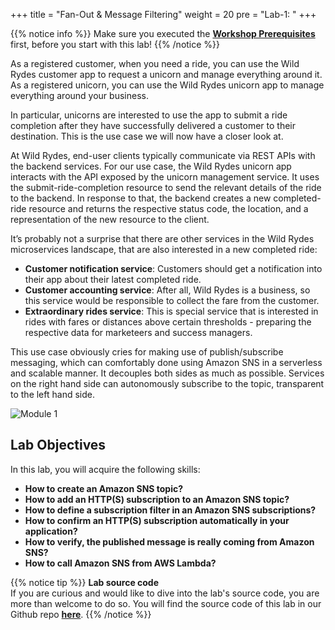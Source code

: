 +++
title = "Fan-Out & Message Filtering"
weight = 20
pre = "Lab-1: "
+++

{{% notice info %}}
Make sure you executed the **[Workshop Prerequisites](/prerequisites.html)** first, before you start with this lab!
{{% /notice %}}

As a registered customer, when you need a ride, you can use the Wild Rydes customer app to request a unicorn and manage everything around it.
As a registered unicorn, you can use the Wild Rydes unicorn app to manage everything around your business.  

In particular, unicorns are interested to use the app to submit a ride completion after they have successfully delivered a customer to their destination.
This is the use case we will now have a closer look at.  

At Wild Rydes, end-user clients typically communicate via REST APIs with the backend services. For our use case, the Wild Rydes unicorn app interacts with the API exposed by the unicorn management service. It uses the submit-ride-completion resource to send the relevant details of the ride to the backend. In response to that, the backend creates a new completed-ride resource and returns the respective status code, the location, and a representation of the new resource to the client.

It’s probably not a surprise that there are other services in the Wild Rydes microservices landscape, that are also interested in a new completed ride:  

+ **Customer notification service**: Customers should get a notification into their app about their latest completed ride.
+ **Customer accounting service**: After all, Wild Rydes is a business, so this service would be responsible to collect the fare from the customer.
+ **Extraordinary rides service**: This is special service that is interested in rides with fares or distances above certain thresholds - preparing the respective data for marketeers and success managers.

This use case obviously cries for making use of publish/subscribe messaging, which can comfortably done using Amazon SNS in a serverless and scalable manner. It decouples both sides as much as possible. Services on the right hand side can autonomously subscribe to the topic, transparent to the left hand side.

![Module 1](fan-out-and-message-filtering/module-1.png)

## Lab Objectives

In this lab, you will acquire the following skills:  

+ **How to create an Amazon SNS topic?**
+ **How to add an HTTP(S) subscription to an Amazon SNS topic?**
+ **How to define a subscription filter in an Amazon SNS subscriptions?**
+ **How to confirm an HTTP(S) subscription automatically in your application?**
+ **How to verify, the published message is really coming from Amazon SNS?**
+ **How to call Amazon SNS from AWS Lambda?**


{{% notice tip %}}
**Lab source code**  
If you are curious and would like to dive into the lab's source code, you are more than welcome to do so. You will find the source code of this lab in our Github repo **[here](https://github.com/aws-samples/asynchronous-messaging-workshop/tree/master/code/lab-1)**.
{{% /notice %}}
